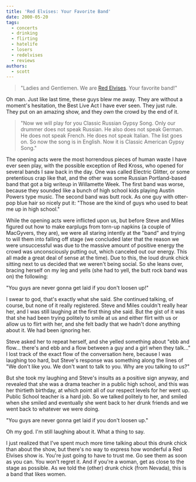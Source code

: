 ```yaml
---
title: 'Red Elvises: Your Favorite Band'
date: 2000-05-20
tags:
  - concerts
  - drinking
  - flirting
  - hatelife
  - losers
  - redelvises
  - reviews
authors:
  - scott
---
```


> "Ladies and Gentlemen. We are [Red Elvises](http://redelvises.com/). Your favorite band!"

Oh man. Just like last time, these guys blew me away. They are without a moment's hesitation, the Best Live Act I have ever seen. They just rule. They put on an amazing show, and they _own_ the crowd by the end of it.

> "Now we will play for you Classic Russian Gypsy Song. Only our drummer does not speak Russian. He also does not speak German. He does not speak French. He does not speak Italian. The list goes on. So now the song is in English. Now it is Classic American Gypsy Song."

The opening acts were the most horrendous pieces of human waste I have ever seen play, with the possible exception of Red Kross, who opened for several bands I saw back in the day. One was called Electric Glitter, or some pretentious crap like that, and the other was some Russian Portland-based band that got a big writeup in Willamette Week. The first band was worse, because they sounded like a bunch of high school kids playing Austin Powers type music. The second band was butt rock. As one guy with otter-pop blue hair so nicely put it: "Those are the kind of guys who used to beat me up in high school."

While the opening acts were inflicted upon us, but before Steve and Miles figured out how to make earplugs from torn-up napkins (a couple of MacGyvers, they are), we were all staring intently at the "band" and trying to will them into falling off stage (we concluded later that the reason we were unsuccessful was due to the massive amount of positive energy the crowd was unconsciously putting out, which canceled out our energy. This all made a great deal of sense at the time). Due to this, the loud drunk chick sitting next to us decided that we weren't being social. So she leans over, bracing herself on my leg and yells (she had to yell, the butt rock band was on) the following:

"You guys are never gonna get laid if you don't loosen up!"

I swear to god, that's exactly what she said. She continued talking, of course, but none of it really registered. Steve and Miles couldn't really hear her, and I was still laughing at the first thing she said. But the gist of it was that she had been trying politely to smile at us and either flirt with us or allow us to flirt with her, and she felt badly that we hadn't done anything about it. We had been ignoring her.

Steve asked her to repeat herself, and she yelled something about "ebb and flow... there's and ebb and a flow between a guy and a girl when they talk..." I lost track of the exact flow of the conversation here, because I was laughing too hard, but Steve's response was something along the lines of "We don't like you. We don't want to talk to you. Why are you talking to us?"

But she took my laughing and Steve's insults as a positive sign anyway, and revealed that she was a drama teacher in a public high school, and this was her thirtieth birthday, at which point all of our respect levels for her went up. Public School teacher is a hard job. So we talked politely to her, and smiled when she smiled and eventually she went back to her drunk friends and we went back to whatever we were doing.

"You guys are never gonna get laid if you don't loosen up."

Oh my god. I'm still laughing about it. What a thing to say.

I just realized that I've spent much more time talking about this drunk chick than about the show, but there's no way to express how wonderful a Red Elvises show is. You're just going to have to trust me. Go see them as soon as you can. You won't regret it. And if you're a woman, get as close to the stage as possible. As we told the (other) drunk chick (from Nevada), this is a band that likes women.
